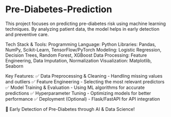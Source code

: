 # Pre-Diabetes-Prediction
This project focuses on predicting pre-diabetes risk using machine learning techniques. By analyzing patient data, the model helps in early detection and preventive care.

Tech Stack & Tools:
Programming Language: Python
Libraries: Pandas, NumPy, Scikit-Learn, TensorFlow/PyTorch
Modeling: Logistic Regression, Decision Trees, Random Forest, XGBoost
Data Processing: Feature Engineering, Data Imputation, Normalization
Visualization: Matplotlib, Seaborn

Key Features:
✅ Data Preprocessing & Cleaning - Handling missing values and outliers
✅ Feature Engineering - Selecting the most relevant predictors
✅ Model Training & Evaluation - Using ML algorithms for accurate predictions
✅ Hyperparameter Tuning - Optimizing models for better performance
✅ Deployment (Optional) - Flask/FastAPI for API integration

🚀 Early Detection of Pre-Diabetes through AI & Data Science!
